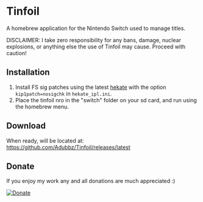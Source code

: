 # Tinfoil
A homebrew application for the Nintendo Switch used to manage titles.

DISCLAIMER: I take zero responsibility for any bans, damage, nuclear explosions, or anything else the use of Tinfoil may cause. Proceed with caution!

## Installation
1. Install FS sig patches using the latest [hekate](https://github.com/CTCaer/hekate) with the option ``kip1patch=nosigchk`` in ``hekate_ipl.ini``.
2. Place the tinfoil nro in the "switch" folder on your sd card, and run using the homebrew menu.

## Download
When ready, will be located at:
https://github.com/Adubbz/Tinfoil/releases/latest

## Donate
If you enjoy my work any and all donations are much appreciated :)

[![Donate](https://www.paypalobjects.com/en_US/i/btn/btn_donateCC_LG.gif)](https://www.paypal.com/donate?token=UlSHinXCuq-McPOKE-YezKQcEuDKBpxvW3JH9r8GBCwG8GogGeaV-U1KuNEgUgDRTxZKvm&country.x=AU&locale.x=AU&Z3JncnB0=)
